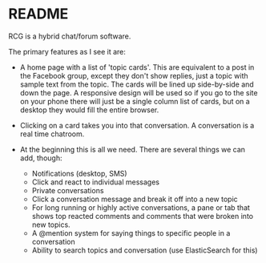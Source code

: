 # README

RCG is a hybrid chat/forum software.

The primary features as I see it are:

* A home page with a list of 'topic cards'. This are equivalent to a post in the Facebook group, except they don't show replies, just a topic with sample text from the topic. The cards will be lined up side-by-side and down the page. A responsive design will be used so if you go to the site on your phone there will just be a single column list of cards, but on a desktop they would fill the entire browser.

* Clicking on a card takes you into that conversation. A conversation is a real time chatroom. 

* At the beginning this is all we need. There are several things we can add, though:
  * Notifications (desktop, SMS)
  * Click and react to individual messages
  * Private conversations
  * Click a conversation message and break it off into a new topic
  * For long running or highly active conversations, a pane or tab that shows top reacted comments and comments that were broken into new topics.
  * A @mention system for saying things to specific people in a conversation
  * Ability to search topics and conversation (use ElasticSearch for this)

